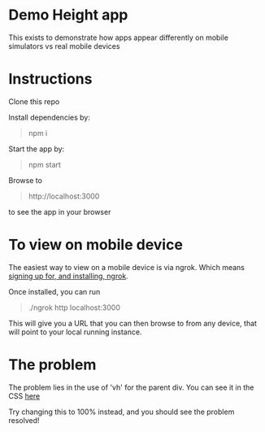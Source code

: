 # Demo Height app

This exists to demonstrate how apps appear differently on mobile simulators vs real mobile devices

# Instructions

Clone this repo

Install dependencies by:
> npm i

Start the app by:
> npm start

Browse to
> http://localhost:3000

to see the app in your browser

# To view on mobile device

The easiest way to view on a mobile device is via ngrok.
Which means [signing up for, and installing, ngrok](https://ngrok.com/).

Once installed, you can run
> ./ngrok http localhost:3000

This will give you a URL that you can then browse to from any device, that will point to your local running instance.

# The problem

The problem lies in the use of 'vh' for the parent div.
You can see it in the CSS [here](https://github.com/jrespie/demoHeight/blob/61b6857ef0f2d946f06471378480093add5d6068/public/stylesheets/style.css#L12)

Try changing this to 100% instead, and you should see the problem resolved!
